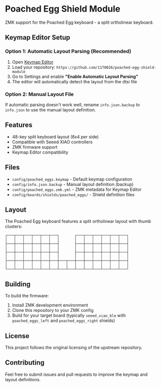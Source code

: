 # Poached Egg Shield Module

ZMK support for the Poached Egg keyboard - a split ortholinear keyboard.

## Keymap Editor Setup

### Option 1: Automatic Layout Parsing (Recommended)
1. Open [Keymap Editor](https://keymap-editor.nickcoutsos.com/)
2. Load your repository: `https://github.com/1170026/poached-egg-shield-module`
3. Go to Settings and enable **"Enable Automatic Layout Parsing"**
4. The editor will automatically detect the layout from the dtsi file

### Option 2: Manual Layout File
If automatic parsing doesn't work well, rename `info.json.backup` to `info.json` to use the manual layout definition.

## Features

- 48-key split keyboard layout (6x4 per side)
- Compatible with Seeed XIAO controllers
- ZMK firmware support
- Keymap Editor compatibility

## Files

- `config/poached_eggs.keymap` - Default keymap configuration
- `config/info.json.backup` - Manual layout definition (backup)
- `config/poached_eggs.zmk.yml` - ZMK metadata for Keymap Editor
- `config/boards/shields/poached_eggs/` - Shield definition files

## Layout

The Poached Egg keyboard features a split ortholinear layout with thumb clusters:

```
┌───┬───┬───┬───┬───┬───┐       ┌───┬───┬───┬───┬───┬───┐
│   │   │   │   │   │   │       │   │   │   │   │   │   │
├───┼───┼───┼───┼───┼───┤       ├───┼───┼───┼───┼───┼───┤
│   │   │   │   │   │   │       │   │   │   │   │   │   │
├───┼───┼───┼───┼───┼───┤       ├───┼───┼───┼───┼───┼───┤
│   │   │   │   │   │   │       │   │   │   │   │   │   │
├───┼───┼───┼───┼───┼───┼───┬───┼───┼───┼───┼───┼───┼───┤
│   │   │   │   │   │   │   │   │   │   │   │   │   │   │
└───┴───┴───┴───┴───┴───┴───┴───┴───┴───┴───┴───┴───┴───┘
```

## Building

To build the firmware:

1. Install ZMK development environment
2. Clone this repository to your ZMK config
3. Build for your target board (typically `seeed_xiao_ble` with `poached_eggs_left` and `poached_eggs_right` shields)

## License

This project follows the original licensing of the upstream repository.

## Contributing

Feel free to submit issues and pull requests to improve the keymap and layout definitions.
